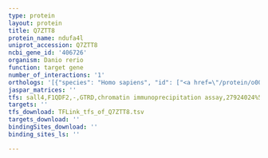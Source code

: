 ```yaml
---
type: protein
layout: protein
title: Q7ZTT8
protein_name: ndufa4l
uniprot_accession: Q7ZTT8
ncbi_gene_id: '406726'
organism: Danio rerio
function: target gene
number_of_interactions: '1'
orthologs: '[{"species": "Homo sapiens", "id": ["<a href=\"/protein/o00483\">O00483</a>"]}, {"species": "Mus musculus", "id": ["<a href=\"/protein/q62425\">Q62425</a>"]}, {"species": "Rattus norvegicus", "id": ["<a href=\"/protein/b2rzd6\">B2RZD6</a>"]}, {"species": "Drosophila melanogaster", "id": ["<a href=\"/protein/q8syj2\">Q8SYJ2</a>"]}]'
jaspar_matrices: ''
tfs: sall4,F1QDF2,-,GTRD,chromatin immunoprecipitation assay,27924024%5Buid%5D,No
targets: ''
tfs_download: TFLink_tfs_of_Q7ZTT8.tsv
targets_download: ''
bindingSites_download: ''
binding_sites_ls: ''

---
```

